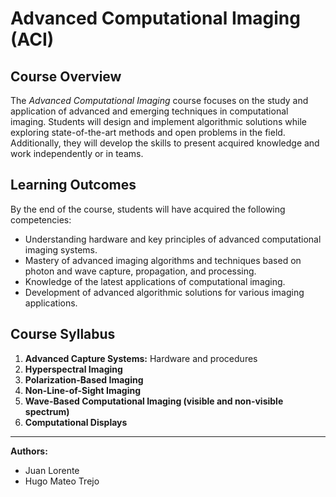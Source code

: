 # Advanced Computational Imaging (ACI)

## Course Overview
The *Advanced Computational Imaging* course focuses on the study and application of advanced and emerging techniques in computational imaging. Students will design and implement algorithmic solutions while exploring state-of-the-art methods and open problems in the field. Additionally, they will develop the skills to present acquired knowledge and work independently or in teams.

## Learning Outcomes
By the end of the course, students will have acquired the following competencies:

- Understanding hardware and key principles of advanced computational imaging systems.
- Mastery of advanced imaging algorithms and techniques based on photon and wave capture, propagation, and processing.
- Knowledge of the latest applications of computational imaging.
- Development of advanced algorithmic solutions for various imaging applications.

## Course Syllabus
1. **Advanced Capture Systems:** Hardware and procedures
2. **Hyperspectral Imaging**
3. **Polarization-Based Imaging**
4. **Non-Line-of-Sight Imaging**
5. **Wave-Based Computational Imaging (visible and non-visible spectrum)**
6. **Computational Displays**

---

**Authors:**
- Juan Lorente
- Hugo Mateo Trejo

